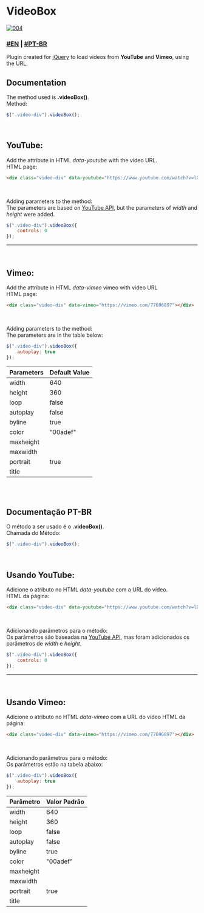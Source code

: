 # VideoBox
[![004](https://img.shields.io/badge/jQuery-2+.svg)](https://code.jquery.com/jquery-2.2.4.min.js)

### [#EN](https://github.com/tedktedk/videobox/blob/master/README.md#documentation) | [#PT-BR](https://github.com/tedktedk/videobox/blob/master/README.md#documentação-pt-br)

Plugin created for [jQuery](https://jquery.com) to load videos from **YouTube** and **Vimeo**, using the URL.
<br>

## Documentation<br>

The method used is **.videoBox()**.<br>
Method:
```javascript
$(".video-div").videoBox();
```

<br>

## YouTube: 

Add the attribute in HTML *data-youtube* with the video URL.<br>
HTML page:

```html
<div class="video-div" data-youtube="https://www.youtube.com/watch?v=lXtvSyj87TU"></div>
```

<br>

Adding parameters to the method:<br>
The parameters are based on [YouTube API](https://developers.google.com/youtube/player_parameters?hl=pt-br#Parameters), but the parameters of *width* and *height* were added.

```javascript
$(".video-div").videoBox({
	controls: 0
});
```
----------
<br>

## Vimeo: 

Add the attribute in HTML *data-vimeo* vimeo with video URL<Br>
HTML page:

```html
<div class="video-div" data-vimeo="https://vimeo.com/77696897"></div>
```

<br>

Adding parameters to the method:<br>
The parameters are in the table below:

```javascript
$(".video-div").videoBox({
	autoplay: true
});
```

Parameters     	| Default Value
----------------|---------------
width 			| 640
height    		| 360
loop     		| false
autoplay 		| false
byline			| true
color			| "00adef"
maxheight		| 
maxwidth		|
portrait		| true
title			|


<br><Br>
## Documentação PT-BR<br>

O método a ser usado é o **.videoBox()**.<br>
Chamada do Método:
```javascript
$(".video-div").videoBox();
```

<br>

## Usando YouTube: 

Adicione o atributo no HTML *data-youtube* com a URL do vídeo.<br>
HTML da página:

```html
<div class="video-div" data-youtube="https://www.youtube.com/watch?v=lXtvSyj87TU"></div>
```

<br>

Adicionando parâmetros para o método:<br>
Os parâmetros são baseadas na [YouTube API](https://developers.google.com/youtube/player_parameters?hl=pt-br#Parameters), mas foram adicionados os parâmetros de *width* e *height*.

```javascript
$(".video-div").videoBox({
	controls: 0
});
```
----------
<br>

## Usando Vimeo: 

Adicione o atributo no HTML *data-vimeo* com a URL do vídeo
HTML da página:

```html
<div class="video-div" data-vimeo="https://vimeo.com/77696897"></div>
```

<br>

Adicionando parâmetros para o método:<br>
Os parâmetros estão na tabela abaixo:

```javascript
$(".video-div").videoBox({
	autoplay: true
});
```

Parâmetro     	| Valor Padrão
----------------|---------------
width 			| 640
height    		| 360
loop     		| false
autoplay 		| false
byline			| true
color			| "00adef"
maxheight		| 
maxwidth		|
portrait		| true
title			|
